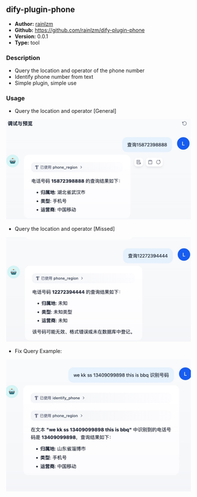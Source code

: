 ## dify-plugin-phone

- **Author:** [rainlzm](https://github.com/rainlzm)
- **Github:** https://github.com/rainlzm/dify-plugin-phone
- **Version:** 0.0.1
- **Type:** tool

### Description
- Query the location and operator of the phone number
- Identify phone number from text
- Simple plugin, simple use

### Usage

- Query the location and operator [General]

![img.png](_assets/img_suc.png)

- Query the location and operator  [Missed]

![img.png](_assets/img_err.png)

- Fix Query Example:

![img.png](_assets/img_fix.png)




